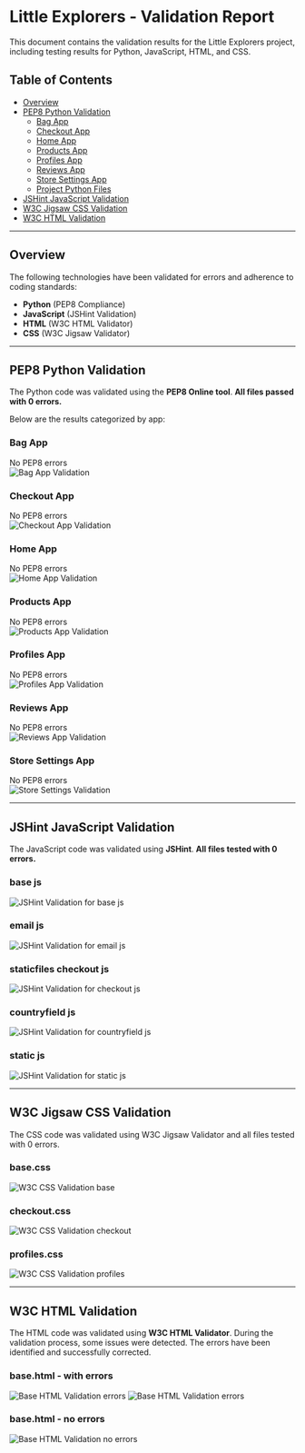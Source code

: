 # **Little Explorers - Validation Report**  
This document contains the validation results for the Little Explorers project, including testing results for Python, JavaScript, HTML, and CSS.  

## **Table of Contents**  
- [Overview](#overview)  
- [PEP8 Python Validation](#pep8-python-validation)  
  - [Bag App](#bag-app)  
  - [Checkout App](#checkout-app)  
  - [Home App](#home-app)  
  - [Products App](#products-app)  
  - [Profiles App](#profiles-app)  
  - [Reviews App](#reviews-app)  
  - [Store Settings App](#store-settings-app)  
  - [Project Python Files](#project-python-files)  
- [JSHint JavaScript Validation](#jshint-javascript-validation)  
- [W3C Jigsaw CSS Validation](#w3c-jigsaw-css-validation)  
- [W3C HTML Validation](#w3c-html-validation)  

---

## **Overview**  
The following technologies have been validated for errors and adherence to coding standards:  

- **Python** (PEP8 Compliance)  
- **JavaScript** (JSHint Validation)  
- **HTML** (W3C HTML Validator)  
- **CSS** (W3C Jigsaw Validator)  

---

## **PEP8 Python Validation**  
The Python code was validated using the **PEP8 Online tool**. **All files passed with 0 errors.**  

Below are the results categorized by app:

### **Bag App**  
 No PEP8 errors  
![Bag App Validation](media/screenshots/pep8_validation/pep8_bag.PNG)  

### **Checkout App**  
 No PEP8 errors  
![Checkout App Validation](media/screenshots/pep8_validation/pep8_checkout.PNG)  

### **Home App**  
 No PEP8 errors  
![Home App Validation](media/screenshots/pep8_validation/pep8_home.PNG)  

### **Products App**  
 No PEP8 errors  
![Products App Validation](media/screenshots/pep8_validation/pep8_products.PNG)  

### **Profiles App**  
 No PEP8 errors  
![Profiles App Validation](media/screenshots/pep8_validation/pep8_profiles.PNG)  

### **Reviews App**  
 No PEP8 errors  
![Reviews App Validation](media/screenshots/pep8_validation/pep8_reviews.PNG)  

### **Store Settings App**  
 No PEP8 errors  
![Store Settings Validation](media/screenshots/pep8_validation/pep8_storeSet.PNG)  

---

## **JSHint JavaScript Validation**  
The JavaScript code was validated using **JSHint**. **All files tested with 0 errors.** 

### **base js** 
![JSHint Validation for base js](media/screenshots/JS_validation/base_js.PNG)

### **email js** 
![JSHint Validation for email js](media/screenshots/JS_validation/email_js.PNG)

### **staticfiles checkout js** 
![JSHint Validation for checkout js](media/screenshots/JS_validation/checkout_js.PNG)

### **countryfield js** 
![JSHint Validation for countryfield js](media/screenshots/JS_validation/js_countryfield.PNG)

### **static js** 
![JSHint Validation for static js](media/screenshots/JS_validation/static_validation.PNG)    
 

---

## **W3C Jigsaw CSS Validation**  
The CSS code was validated using W3C Jigsaw Validator and all files tested with 0 errors.  

### **base.css** 
![W3C CSS Validation base](media/screenshots/css_validation/base_css.PNG)

### **checkout.css** 
![W3C CSS Validation checkout](media/screenshots/css_validation/checkout_css.PNG)

### **profiles.css** 
![W3C CSS Validation profiles](media/screenshots/css_validation/profiles_css.PNG)  

---

## **W3C HTML Validation**

The HTML code was validated using **W3C HTML Validator**. During the validation process, some issues were detected.  The errors have been identified and successfully corrected.   

### **base.html** - with errors  
![Base HTML Validation errors](media/screenshots/html_validator/html_validator_fail.webp) 
![Base HTML Validation errors](media/screenshots/html_validator/html_validator_fail.PNG)  

### **base.html** - no errors  
![Base HTML Validation no errors](media/screenshots/html_validator/html_validator_pass.PNG)
  



 

